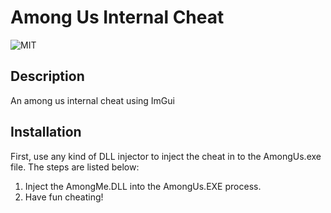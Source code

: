 # Among Us Internal Cheat
  ![MIT](https://img.shields.io/badge/build-passing-brightgreen)
  
  ## Description 
  An among us internal cheat using ImGui
  
  ## Installation
  First, use any kind of DLL injector to inject the cheat in to the AmongUs.exe file. The steps are listed below:
  1. Inject the AmongMe.DLL into the AmongUs.EXE process.
  2. Have fun cheating!
